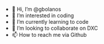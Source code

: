 - 👋 Hi, I’m @gbolanos
- 👀 I’m interested in coding
- 🌱 I’m currently learning to code
- 💞️ I’m looking to collaborate on DXC
- 📫 How to reach me via Github

<!---
gbolanos/gbolanos is a ✨ special ✨ repository because its `README.md` (this file) appears on your GitHub profile.
You can click the Preview link to take a look at your changes.
--->
